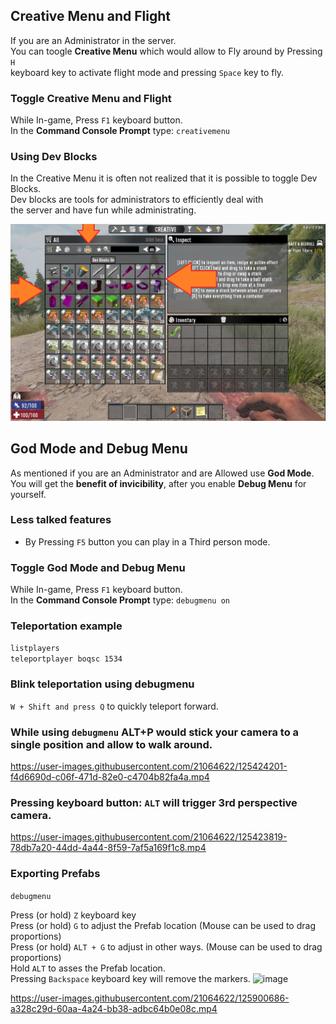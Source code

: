 ## Creative Menu and Flight

If you are an Administrator in the server.  
You can toogle **Creative Menu** which would allow to Fly around by Pressing `H`  
keyboard key to activate flight mode and pressing `Space` key to fly.  

### Toggle Creative Menu and Flight
While In-game, Press `F1` keyboard button.  
In the **Command Console Prompt** type: `creativemenu`

### Using Dev Blocks
In the Creative Menu it is often not realized that it is possible to toggle Dev Blocks.  
Dev blocks are tools for administrators to efficiently deal with  
the server and have fun while administrating.

![Toggling Dev Blocks](toggle-dev-blocks.png)

## God Mode and Debug Menu
As mentioned if you are an Administrator and are Allowed use **God Mode**.  
You will get the **benefit of invicibility**, after you enable **Debug Menu** for yourself.

### Less talked features
* By Pressing `F5` button you can play in a Third person mode.

### Toggle God Mode and Debug Menu
While In-game, Press `F1` keyboard button.  
In the **Command Console Prompt** type: `debugmenu on`

### Teleportation example
`listplayers`  
`teleportplayer boqsc 1534`  


### Blink teleportation using debugmenu
`W + Shift and press Q` to quickly teleport forward.


### While using `debugmenu` ALT+P would stick your camera to a single position and allow to walk around.


https://user-images.githubusercontent.com/21064622/125424201-f4d6690d-c06f-471d-82e0-c4704b82fa4a.mp4



### Pressing keyboard button: `ALT` will trigger 3rd perspective camera.

https://user-images.githubusercontent.com/21064622/125423819-78db7a20-44dd-4a44-8f59-7af5a169f1c8.mp4

### Exporting Prefabs

`debugmenu`

Press (or hold) `Z` keyboard key  
Press (or hold) `G` to adjust the Prefab location (Mouse can be used to drag proportions)    
Press (or hold) `ALT + G` to adjust in other ways. (Mouse can be used to drag proportions)  
Hold `ALT` to asses the Prefab location.  
Pressing `Backspace` keyboard key will remove the markers.
![image](https://user-images.githubusercontent.com/21064622/125899853-56611dec-38f2-4a9a-9758-2084d4e0f8af.png)


https://user-images.githubusercontent.com/21064622/125900686-a328c29d-60aa-4a24-bb38-adbc64b0e08c.mp4


